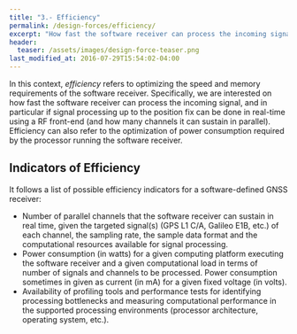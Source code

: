 ```yaml
---
title: "3.- Efficiency"
permalink: /design-forces/efficiency/
excerpt: "How fast the software receiver can process the incoming signal, and in particular how many channels it can sustain in parallel."
header:
  teaser: /assets/images/design-force-teaser.png
last_modified_at: 2016-07-29T15:54:02-04:00
---
```


In this context, _efficiency_ refers to optimizing the speed and memory requirements of the software receiver. Specifically, we are interested on how fast the software receiver can process the incoming signal, and in particular if signal processing up to the position fix can be done in real-time using a RF front-end (and how many channels it can sustain in parallel). Efficiency can also refer to the optimization of power consumption required by the processor running the software receiver.


## Indicators of Efficiency

It follows a list of possible efficiency indicators for a software-defined GNSS receiver:

* Number  of  parallel  channels  that  the  software  receiver  can  sustain  in  real time, given the targeted signal(s) (GPS L1 C/A, Galileo E1B, etc.) of each channel, the sampling rate, the sample data format and the computational resources available for signal processing.
* Power consumption (in watts) for a given computing platform executing the software receiver and a given computational load in terms of number of signals and channels to be processed. Power consumption sometimes in given as current (in mA) for a given fixed voltage (in volts).
* Availability of profiling tools and performance tests for identifying processing bottlenecks and measuring computational performance in the supported processing environments (processor architecture, operating system, etc.).
